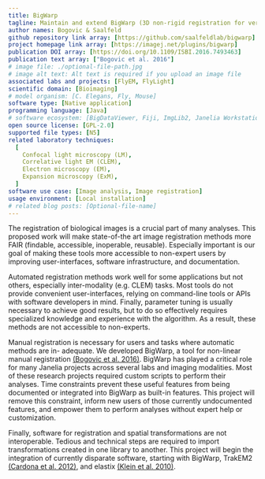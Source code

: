 ```yaml
---
title: BigWarp
tagline: Maintain and extend BigWarp (3D non-rigid registration for very large volumes).
author names: Bogovic & Saalfeld
github repository link array: [https://github.com/saalfeldlab/bigwarp]
project homepage link array: [https://imagej.net/plugins/bigwarp]
publication DOI array: [https://doi.org/10.1109/ISBI.2016.7493463]
publication text array: ["Bogovic et al. 2016"]
# image file: ./optional-file-path.jpg
# image alt text: Alt text is required if you upload an image file
associated labs and projects: [FlyEM, FlyLight]
scientific domain: [Bioimaging]
# model organism: [C. Elegans, Fly, Mouse]
software type: [Native application]
programming language: [Java]
# software ecosystem: [BigDataViewer, Fiji, ImgLib2, Janelia Workstation, Java Virtual Machine, Napari]
open source license: [GPL-2.0]
supported file types: [N5]
related laboratory techniques:
  [
    Confocal light microscopy (LM),
    Correlative light EM (CLEM),
    Electron microscopy (EM),
    Expansion microscopy (ExM),
  ]
software use case: [Image analysis, Image registration]
usage environment: [Local installation]
# related blog posts: [Optional-file-name]
---
```


The registration of biological images is a crucial part of many analyses. This proposed work will make state-of-the art image registration methods more FAIR (findable, accessible, inoperable, reusable). Especially important is our goal of making these tools more accessible to non-expert users by improving user-interfaces, software infrastructure, and documentation.

Automated registration methods work well for some applications but not others, especially inter-modality (e.g. CLEM) tasks. Most tools do not provide convenient user-interfaces, relying on command-line tools or APIs with software developers in mind. Finally, parameter tuning is usually necessary to achieve good results, but to do so effectively requires specialized knowledge and experience with the algorithm. As a result, these methods are not accessible to non-experts.

Manual registration is necessary for users and tasks where automatic methods are in- adequate. We developed BigWarp, a tool for non-linear manual registration [(Bogovic et al. 2016)](https://doi.org/10.1109/ISBI.2016.7493463). BigWarp has played a critical role for many Janelia projects across several labs and imaging modalities. Most of these research projects required custom scripts to perform their analyses. Time constraints prevent these useful features from being documented or integrated into BigWarp as built-in features. This project will remove this constraint, inform new users of those currently undocumented features, and empower them to perform analyses without expert help or customization.

Finally, software for registration and spatial transformations are not interoperable. Tedious and technical steps are required to import transformations created in one library to another. This project will begin the integration of currently disparate software, starting with BigWarp, TrakEM2 [(Cardona et al. 2012)](https://doi.org/10.1371/journal.pone.0038011), and elastix [(Klein et al. 2010)](https://doi.org/10.1109/TMI.2009.2035616).
